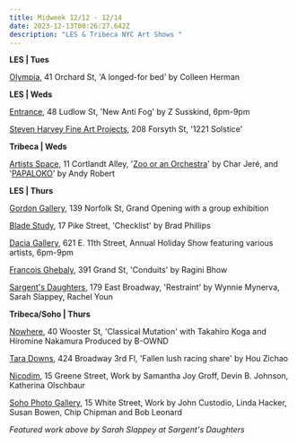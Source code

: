 ```yaml
---
title: Midweek 12/12 - 12/14
date: 2023-12-13T00:26:27.642Z
description: "LES & Tribeca NYC Art Shows "
---
```

**L﻿ES | Tues**

[Olympia](https://olympiart.org/a-longed-for-bed), 41 Orchard St, 'A longed-for bed' by Colleen Herman

**L﻿ES | Weds**

[Entrance](https://www.instagram.com/entrance.nyc/), 48 Ludlow St, 'New Anti Fog' by Z Susskind, 6pm-9pm

[Steven Harvey Fine Art Projects](https://shfap.com/events/1221-solstice/), 208 Forsyth St, '1221 Solstice' 

**T﻿ribeca | Weds**

[Artists Space](https://artistsspace.org/exhibitions), 11 Cortlandt Alley, '[Zoo or an Orchestra](https://artistsspace.org/exhibitions/char-jere-zoo-or-an-orchestra)' by Char Jeré, and '[PAPALOKO](https://artistsspace.org/exhibitions/andy-robert-papaloko)' by Andy Robert

**L﻿ES | Thurs**

[Gordon Gallery](https://www.gordongallery.co.il/exhibition/yaacov-dorchin-torn-angel-new-works), 139 Norfolk St, Grand Opening with a group exhibition

[Blade Study](https://www.bladestudy.net/checklist/christless-tree-starring-brad-phillips-checklist), 17 Pike Street, 'Checklist' by Brad Phillips

[Dacia Gallery](http://www.daciagallery.com/), 621 E. 11th Street, Annual Holiday Show featuring various artists, 6pm-9pm

[Francois Ghebaly](https://ghebaly.com/ragini-bhow-conduits/), 391 Grand St, 'Conduits' by Ragini Bhow

[Sargent's Daughters](https://www.sargentsdaughters.com/restraint), 179 East Broadway, 'Restraint' by Wynnie Mynerva, Sarah Slappey, Rachel Youn

**T﻿ribeca/Soho | Thurs** 

[Nowhere](https://www.nowhere-nyc.com/), 40 Wooster St, 'Classical Mutation' with Takahiro Koga and Hiromine Nakamura Produced by B-OWND

[Tara Downs](https://taradowns.com/exhibitions/hou-zichao), 424 Broadway 3rd Fl, 'Fallen lush racing share' by Hou Zichao

[Nicodim](https://www.nicodimgallery.com/exhibitions/samantha-joy-groff-devin-b-johnson-katherina-olschbaur), 15 Greene Street, Work by Samantha Joy Groff, Devin B. Johnson, Katherina Olschbaur

[Soho Photo Gallery](https://www.sohophoto.com/), 15 White Street, Work by John Custodio, Linda Hacker, Susan Bowen, Chip Chipman and Bob Leonard

*F﻿eatured work above by Sarah Slappey at Sargent's Daughters*
